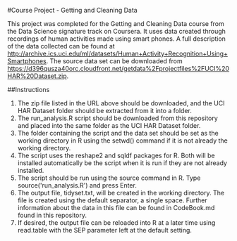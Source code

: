 #Course Project - Getting and Cleaning Data

This project was completed for the Getting and Cleaning Data course from the Data Science signature track on Coursera.  It uses data created through recordings of human activities made using smart phones.  A full description of the data collected can be found at http://archive.ics.uci.edu/ml/datasets/Human+Activity+Recognition+Using+Smartphones. The source data set can be downloaded from https://d396qusza40orc.cloudfront.net/getdata%2Fprojectfiles%2FUCI%20HAR%20Dataset.zip.

##Instructions

1.  The zip file listed in the URL above should be downloaded, and the UCI HAR Dataset folder should be extracted from it into a folder.
2.  The run_analysis.R script should be downloaded from this repository and placed into the same folder as the UCI HAR Dataset folder.
3.  The folder containing the script and the data set should be set as the working directory in R using the setwd() command if it is not already the working directory.
4.  The script uses the reshape2 and sqldf packages for R.  Both will be installed automatically be the script when it is run if they are not already installed.
5.  The script should be run using the source command in R.  Type source('run_analysis.R') and press Enter.
6.  The output file, tidyset.txt, will be created in the working directory.  The file is created using the default separator, a single space.  Further information about the data in this file can be found in CodeBook.md found in this repository.
7.  If desired, the output file can be reloaded into R at a later time using read.table with the SEP parameter left at the default setting.